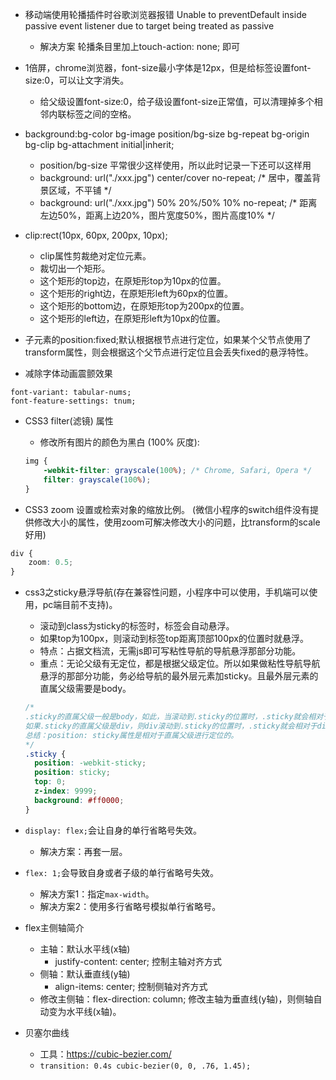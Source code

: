 * 移动端使用轮播插件时谷歌浏览器报错 Unable to preventDefault inside passive event listener due to target being treated as passive
     - 解决方案 轮播条目里加上touch-action: none; 即可

* 1倍屏，chrome浏览器，font-size最小字体是12px，但是给标签设置font-size:0，可以让文字消失。
    - 给父级设置font-size:0，给子级设置font-size正常值，可以清理掉多个相邻内联标签之间的空格。

* background:bg-color bg-image position/bg-size bg-repeat bg-origin bg-clip bg-attachment initial|inherit;
    - position/bg-size 平常很少这样使用，所以此时记录一下还可以这样用
    - background: url("./xxx.jpg") center/cover no-repeat; /* 居中，覆盖背景区域，不平铺 */
    - background: url("./xxx.jpg") 50% 20%/50% 10% no-repeat; /* 距离左边50%，距离上边20%，图片宽度50%，图片高度10% */

* clip:rect(10px, 60px, 200px, 10px);
    - clip属性剪裁绝对定位元素。
    - 裁切出一个矩形。
    - 这个矩形的top边，在原矩形top为10px的位置。
    - 这个矩形的right边，在原矩形left为60px的位置。
    - 这个矩形的bottom边，在原矩形top为200px的位置。
    - 这个矩形的left边，在原矩形left为10px的位置。

* 子元素的position:fixed;默认根据根节点进行定位，如果某个父节点使用了transform属性，则会根据这个父节点进行定位且会丢失fixed的悬浮特性。

* 减除字体动画震颤效果
```
font-variant: tabular-nums;
font-feature-settings: tnum;
```

* CSS3 filter(滤镜) 属性
    - 修改所有图片的颜色为黑白 (100% 灰度):
    ```css
    img {
        -webkit-filter: grayscale(100%); /* Chrome, Safari, Opera */
        filter: grayscale(100%);
    }
    ```

* CSS3 zoom 设置或检索对象的缩放比例。 (微信小程序的switch组件没有提供修改大小的属性，使用zoom可解决修改大小的问题，比transform的scale好用)
```css
div {
    zoom: 0.5;
}
```

* css3之sticky悬浮导航(存在兼容性问题，小程序中可以使用，手机端可以使用，pc端目前不支持)。
    - 滚动到class为sticky的标签时，标签会自动悬浮。
    - 如果top为100px，则滚动到标签top距离顶部100px的位置时就悬浮。
    - 特点：占据文档流，无需js即可写粘性导航的导航悬浮那部分功能。
    - 重点：无论父级有无定位，都是根据父级定位。所以如果做粘性导航导航悬浮的那部分功能，务必给导航的最外层元素加sticky。且最外层元素的直属父级需要是body。
    ```css
    /*
    .sticky的直属父级一般是body，如此，当滚动到.sticky的位置时，.sticky就会相对于body悬浮到可视区的指定位置。
    如果.sticky的直属父级是div，则div滚动到.sticky的位置时，.sticky就会相对于div悬浮到可视区的指定位置。
    总结：position: sticky属性是相对于直属父级进行定位的。
    */
    .sticky {
      position: -webkit-sticky;
      position: sticky;
      top: 0;
      z-index: 9999;
      background: #ff0000;
    }
    ```
* `display: flex;`会让自身的单行省略号失效。
  - 解决方案：再套一层。
* `flex: 1;`会导致自身或者子级的单行省略号失效。
  - 解决方案1：指定`max-width`。
  - 解决方案2：使用多行省略号模拟单行省略号。
* flex主侧轴简介
    - 主轴：默认水平线(x轴)
        - justify-content: center; 控制主轴对齐方式
    - 侧轴：默认垂直线(y轴)
        - align-items: center; 控制侧轴对齐方式
    - 修改主侧轴：flex-direction: column; 修改主轴为垂直线(y轴)，则侧轴自动变为水平线(x轴)。

* 贝塞尔曲线
    - 工具：https://cubic-bezier.com/
    - `transition: 0.4s cubic-bezier(0, 0, .76, 1.45);`
